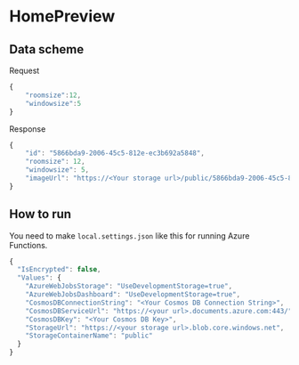 # HomePreview

## Data scheme

Request
```javascript
{
    "roomsize":12,
    "windowsize":5
}
```

Response
```javascript
{
    "id": "5866bda9-2006-45c5-812e-ec3b692a5848",
    "roomsize": 12,
    "windowsize": 5,
    "imageUrl": "https://<Your storage url>/public/5866bda9-2006-45c5-812e-ec3b692a5848.png"
}
```

## How to run

You need to make `local.settings.json` like this for running Azure Functions.

```javascript
{
  "IsEncrypted": false,
  "Values": {
    "AzureWebJobsStorage": "UseDevelopmentStorage=true",
    "AzureWebJobsDashboard": "UseDevelopmentStorage=true",
    "CosmosDBConnectionString": "<Your Cosmos DB Connection String>",
    "CosmosDBServiceUrl": "https://<your url>.documents.azure.com:443/",
    "CosmosDBKey": "<Your Cosmos DB Key>",
    "StorageUrl": "https://<your storage url>.blob.core.windows.net",
    "StorageContainerName": "public"
  }
}
```